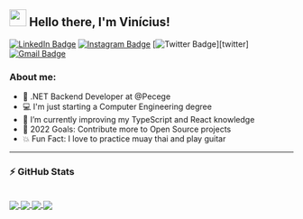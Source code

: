 ## <img src="https://media.giphy.com/media/hvRJCLFzcasrR4ia7z/giphy.gif" width="30"> Hello there, I'm Vinícius!

[![LinkedIn Badge](https://img.shields.io/badge/-Vinícius%20Pereira-3a5cb2?style=flat&labelColor=3a5cb2&logo=Linkedin&logoColor=white&link=https://linkedin.com/in/vinirossa)][linkedin] 
[![Instagram Badge](https://img.shields.io/badge/-@vinirossa-3a5cb2?style=flat&labelColor=3a5cb2&logo=instagram&logoColor=white&link=https://instagram.com/vinirossa)][instagram] 
[![Twitter Badge](https://img.shields.io/badge/-@vinirossa_-3a5cb2?style=flat&labelColor=3a5cb2&logo=twitter&logoColor=white&link=https://twitter.com/vinirossa_)][twitter] 
[![Gmail Badge](https://img.shields.io/badge/-viniciuspsb@gmail.com-3a5cb2?style=flat&logo=Gmail&logoColor=white&link=mailto:viniciuspsb@gmail.com)][gmail]

### About me:

- 💼 .NET Backend Developer at @Pecege
- 💻 I'm just starting a Computer Engineering degree
- 🌱 I’m currently improving my TypeScript and React knowledge
- 🎯 2022 Goals: Contribute more to Open Source projects
- 💥 Fun Fact: I love to practice muay thai and play guitar

---

### ⚡ GitHub Stats

<br />

<a href="https://github.com/vinirossa/vinirossa">
  <img align="center" src="https://github-readme-stats.vercel.app/api?username=vinirossa&show_icons=true&theme=ayu-mirage" />
</a>
<a href="https://github.com/vinirossa/vinirossa">
  <img align="center" src="https://github-readme-stats.vercel.app/api/top-langs/?username=vinirossa&layout=compact&langs_count=7&theme=ayu-mirage" />
</a>

<a href="https://github.com/vinirossa/react-calculator">
  <img align="center" src="https://github-readme-stats.vercel.app/api/pin/?username=vinirossa&repo=react-calculator&theme=ayu-mirage" />
</a>

<a href="https://github.com/vinirossa/decision-tree-algorithm">
  <img align="center" src="https://github-readme-stats.vercel.app/api/pin/?username=vinirossa&repo=decision-tree-algorithm&theme=ayu-mirage" />
</a> 

<br />

<!-- Link Variables -->
[linkedin]: https://linkedin.com/in/vinirossa
[instagram]: https://instagram.com/vinirossa
[twitter]: https://twitter.com/vinirossa_
[gmail]: mailto:viniciuspsb@gmail.com
